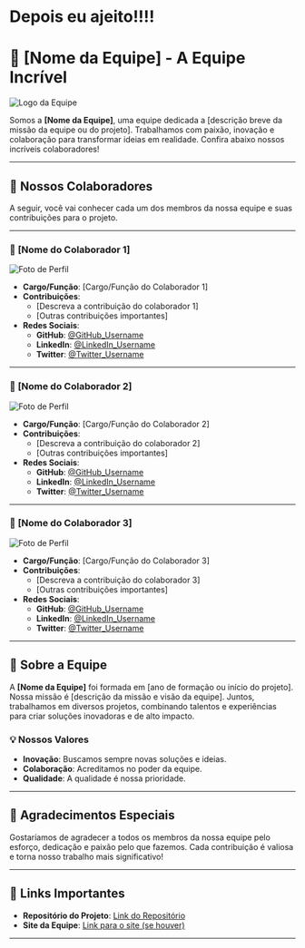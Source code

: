 # Depois eu ajeito!!!!

# 🚀 **[Nome da Equipe]** - A Equipe Incrível

![Logo da Equipe](URL_da_logo_da_equipe)

Somos a **[Nome da Equipe]**, uma equipe dedicada a [descrição breve da missão da equipe ou do projeto]. Trabalhamos com paixão, inovação e colaboração para transformar ideias em realidade. Confira abaixo nossos incríveis colaboradores!

---

## 👥 **Nossos Colaboradores**

A seguir, você vai conhecer cada um dos membros da nossa equipe e suas contribuições para o projeto.

---

### 🎉 **[Nome do Colaborador 1]**

![Foto de Perfil](URL_da_foto_do_colaborador1)

- **Cargo/Função**: [Cargo/Função do Colaborador 1]
- **Contribuições**:
  - [Descreva a contribuição do colaborador 1]
  - [Outras contribuições importantes]
- **Redes Sociais**:
  - **GitHub**: [@GitHub_Username](https://github.com/username)
  - **LinkedIn**: [@LinkedIn_Username](https://linkedin.com/in/username)
  - **Twitter**: [@Twitter_Username](https://twitter.com/username)
  
---

### 🎉 **[Nome do Colaborador 2]**

![Foto de Perfil](URL_da_foto_do_colaborador2)

- **Cargo/Função**: [Cargo/Função do Colaborador 2]
- **Contribuições**:
  - [Descreva a contribuição do colaborador 2]
  - [Outras contribuições importantes]
- **Redes Sociais**:
  - **GitHub**: [@GitHub_Username](https://github.com/username)
  - **LinkedIn**: [@LinkedIn_Username](https://linkedin.com/in/username)
  - **Twitter**: [@Twitter_Username](https://twitter.com/username)

---

### 🎉 **[Nome do Colaborador 3]**

![Foto de Perfil](URL_da_foto_do_colaborador3)

- **Cargo/Função**: [Cargo/Função do Colaborador 3]
- **Contribuições**:
  - [Descreva a contribuição do colaborador 3]
  - [Outras contribuições importantes]
- **Redes Sociais**:
  - **GitHub**: [@GitHub_Username](https://github.com/username)
  - **LinkedIn**: [@LinkedIn_Username](https://linkedin.com/in/username)
  - **Twitter**: [@Twitter_Username](https://twitter.com/username)

---

## 🌟 **Sobre a Equipe**

A **[Nome da Equipe]** foi formada em [ano de formação ou início do projeto]. Nossa missão é [descrição da missão e visão da equipe]. Juntos, trabalhamos em diversos projetos, combinando talentos e experiências para criar soluções inovadoras e de alto impacto.

### 💡 **Nossos Valores**
- **Inovação**: Buscamos sempre novas soluções e ideias.
- **Colaboração**: Acreditamos no poder da equipe.
- **Qualidade**: A qualidade é nossa prioridade.

---

## 👏 **Agradecimentos Especiais**

Gostaríamos de agradecer a todos os membros da nossa equipe pelo esforço, dedicação e paixão pelo que fazemos. Cada contribuição é valiosa e torna nosso trabalho mais significativo!

---

## 🔗 **Links Importantes**
- **Repositório do Projeto**: [Link do Repositório](https://github.com/username/repository)
- **Site da Equipe**: [Link para o site (se houver)](https://site-da-equipe.com)

---

